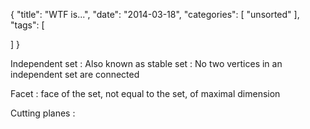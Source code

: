 {
  "title": "WTF is...",
  "date": "2014-03-18",
  "categories": [
    "unsorted"
  ],
  "tags": [
    
  ]
}


Independent set
: Also known as stable set
: No two vertices in an independent set are connected

Facet
: face of the set, not equal to the set, of maximal dimension

Cutting planes
: 
